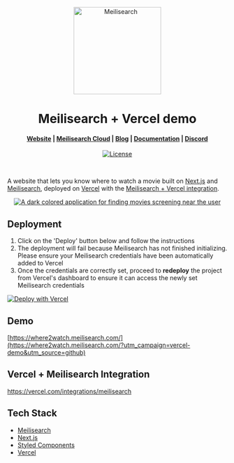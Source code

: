 <p align="center">
  <a href="https://www.meilisearch.com/" target="_blank">
    <img src="https://raw.githubusercontent.com/meilisearch/meilisearch/main/assets/logo.svg" alt="Meilisearch" width="200" height="200" />
  </a>
</p>

<h1 align="center">Meilisearch + Vercel demo</h1>

<h4 align="center">
  <a href="https://www.meilisearch.com/?utm_campaign=vercel-demo&utm_source=github">Website</a> |
  <a href="https://www.meilisearch.com/cloud?utm_campaign=vercel-demo&utm_source=github">Meilisearch Cloud</a> |
  <a href="https://blog.meilisearch.com/?utm_campaign=vercel-demo&utm_source=github">Blog</a> |
  <a href="https://www.meilisearch.com/docs/?utm_campaign=vercel-demo&utm_source=github">Documentation</a> |
  <a href="https://discord.meilisearch.com/?utm_campaign=vercel-demo&utm_source=github">Discord</a>
</h4>

<p align="center">
  <a href="https://github.com/meilisearch/demo-movies/blob/main/LICENCE"><img src="https://img.shields.io/badge/license-MIT-informational" alt="License"></a>
</p>
<br/>

A website that lets you know where to watch a movie built on [Next.js](https://nextjs.org/) and [Meilisearch](https://www.meilisearch.com), deployed on [Vercel](https://vercel.com/) with the [Meilisearch + Vercel integration](https://vercel.com/integrations/meilisearch).

<p align="center">
  <a href="https://where2watch.meilisearch.com/" target="_blank">
    <img src="https://github.com/meilisearch/meilisearch/blob/2dfbb6813ab60b16a97e2fed234bb2dd789a1a25/assets/demo-dark.gif" alt="A dark colored application for finding movies screening near the user">
  </a>
</p>

## Deployment

1. Click on the 'Deploy' button below and follow the instructions
2. The deployment will fail because Meilisearch has not finished initializing. Please ensure your Meilisearch credentials have been automatically added to Vercel
3. Once the credentials are correctly set, proceed to **redeploy** the project from Vercel's dashboard to ensure it can access the newly set Meilisearch credentials

[![Deploy with Vercel](https://vercel.com/button)](https://vercel.com/new/clone?repository-url=https%3A%2F%2Fgithub.com%2Fmeilisearch%2Fvercel-demo&project-name=meilisearch-starter-demo&repository-name=meilisearch-starter-demo&integration-ids=oac_VnRV92Cy6BoP96QY6Rkc5898)

## Demo

[https://where2watch.meilisearch.com/](https://where2watch.meilisearch.com/?utm_campaign=vercel-demo&utm_source=github)

## Vercel + Meilisearch Integration

https://vercel.com/integrations/meilisearch

## Tech Stack

- [Meilisearch](https://www.meilisearch.com/?utm_campaign=vercel-demo&utm_source=github)
- [Next.js](https://nextjs.org/)
- [Styled Components](https://styled-components.com/)
- [Vercel](https://vercel.com/)
